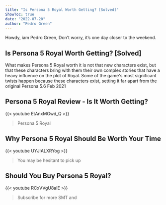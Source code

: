 ```yaml
---
title: "Is Persona 5 Royal Worth Getting? [Solved]"
ShowToc: true 
date: "2022-07-20"
author: "Pedro Green" 
---
```


Howdy, iam Pedro Green, Don’t worry, it’s one day closer to the weekend.
## Is Persona 5 Royal Worth Getting? [Solved]
What makes Persona 5 Royal worth it is not that new characters exist, but that these characters bring with them their own complex stories that have a heavy influence on the plot of Royal. Some of the game's most significant twists happen because these characters exist, setting it far apart from the original Persona 5.6 Feb 2021

## Persona 5 Royal Review - Is It Worth Getting?
{{< youtube EtAnxMGwd_Q >}}
>Persona 5 Royal

## Why Persona 5 Royal Should Be Worth Your Time
{{< youtube UYJIALXRYog >}}
>You may be hesitant to pick up 

## Should You Buy Persona 5 Royal?
{{< youtube RCxVVgU8aIE >}}
>Subscribe for more SMT and 

